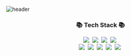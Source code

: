![header](https://capsule-render.vercel.app/api?type=soft&color=gradient&height=120&section=blinking&text=👋%20Hi,%20I'm%20Soobin&animation=fadeIn&fontSize=46&fontAlignY=55)
<h3 align="center">📚 Tech Stack 📚</h3>

<p align="center">
  <img src="https://img.shields.io/badge/Java-F08705?style=flat-square&logo=Java&logoColor=white"/></a>&nbsp 
  <img src="https://img.shields.io/badge/JavaScript-ffb13b?style=flat-square&logo=javascript&logoColor=white"/></a>&nbsp
  <img src="https://img.shields.io/badge/TypeScript-3178C6?style=flat-square&logo=TypeScript&logoColor=white"/></a>&nbsp 
  <img src="https://img.shields.io/badge/Python-3766AB?style=flat-square&logo=Python&logoColor=white"/></a>&nbsp 
  <br>
  <img src="https://img.shields.io/badge/Spring Boot-6DB33F?style=flat-square&logo=Spring&logoColor=white"/></a>&nbsp 
  <img src="https://img.shields.io/badge/Node.js-339933?style=flat-square&logo=Node-dot-js&logoColor=white"/></a>&nbsp 
  <img src="https://img.shields.io/badge/Nest.js-E0234E?style=flat-square&logo=Nestjs&logoColor=white"/></a>&nbsp 
  <img src="https://img.shields.io/badge/MariaDB-003545?style=flat-square&logo=MariaDB&logoColor=white"/></a>&nbsp 
  <img src="https://img.shields.io/badge/aws-333664?style=flat-square&logo=amazon-aws&logoColor=white"/></a>&nbsp 
</p>
